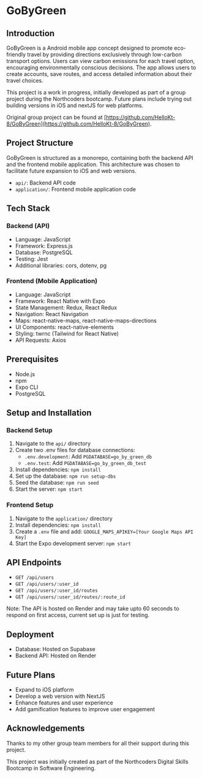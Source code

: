 # GoByGreen

## Introduction

GoByGreen is a Android mobile app concept designed to promote eco-friendly travel by providing directions exclusively through low-carbon transport options. Users can view carbon emissions for each travel option, encouraging environmentally conscious decisions. The app allows users to create accounts, save routes, and access detailed information about their travel choices.

This project is a work in progress, initially developed as part of a group project during the Northcoders bootcamp. Future plans include trying out building versions in iOS and nextJS for web platforms.

Original group project can be found at [https://github.com/HelloKt-8/GoByGreen](https://github.com/HelloKt-8/GoByGreen).

## Project Structure

GoByGreen is structured as a monorepo, containing both the backend API and the frontend mobile application. This architecture was chosen to facilitate future expansion to iOS and web versions.

- `api/`: Backend API code
- `application/`: Frontend mobile application code

## Tech Stack

### Backend (API)

- Language: JavaScript
- Framework: Express.js
- Database: PostgreSQL
- Testing: Jest
- Additional libraries: cors, dotenv, pg

### Frontend (Mobile Application)

- Language: JavaScript
- Framework: React Native with Expo
- State Management: Redux, React Redux
- Navigation: React Navigation
- Maps: react-native-maps, react-native-maps-directions
- UI Components: react-native-elements
- Styling: twrnc (Tailwind for React Native)
- API Requests: Axios

## Prerequisites

- Node.js
- npm
- Expo CLI
- PostgreSQL

## Setup and Installation

### Backend Setup

1. Navigate to the `api/` directory
2. Create two .env files for database connections:
   - `.env.development`: Add `PGDATABASE=go_by_green_db`
   - `.env.test`: Add `PGDATABASE=go_by_green_db_test`
3. Install dependencies: `npm install`
4. Set up the database: `npm run setup-dbs`
5. Seed the database: `npm run seed`
6. Start the server: `npm start`

### Frontend Setup

1. Navigate to the `application/` directory
2. Install dependencies: `npm install`
3. Create a `.env` file and add: `GOOGLE_MAPS_APIKEY=[Your Google Maps API Key]`
4. Start the Expo development server: `npm start`

## API Endpoints

- `GET /api/users`
- `GET /api/users/:user_id`
- `GET /api/users/:user_id/routes`
- `GET /api/users/:user_id/routes/:route_id`

Note: The API is hosted on Render and may take upto 60 seconds to respond on first access, current set up is just for testing.

## Deployment

- Database: Hosted on Supabase
- Backend API: Hosted on Render

## Future Plans

- Expand to iOS platform
- Develop a web version with NextJS
- Enhance features and user experience
- Add gamification features to improve user engagement

## Acknowledgements

Thanks to my other group team members for all their support during this project.

This project was initially created as part of the Northcoders Digital Skills Bootcamp in Software Engineering.
